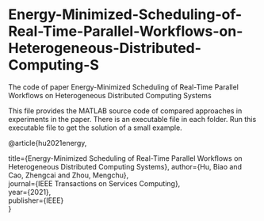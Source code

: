 # Energy-Minimized-Scheduling-of-Real-Time-Parallel-Workflows-on-Heterogeneous-Distributed-Computing-S
The code of paper Energy-Minimized Scheduling of Real-Time Parallel Workflows on Heterogeneous Distributed Computing Systems

This file provides the MATLAB source code of compared approaches in experiments in the paper. 
There is an executable file in each folder. 
Run this executable file to get the solution of a small example.

@article{hu2021energy,

  title={Energy-Minimized Scheduling of Real-Time Parallel Workflows on Heterogeneous Distributed Computing Systems},
  author={Hu, Biao and Cao, Zhengcai and Zhou, Mengchu},  
  journal={IEEE Transactions on Services Computing},  
  year={2021},  
  publisher={IEEE}  
}
